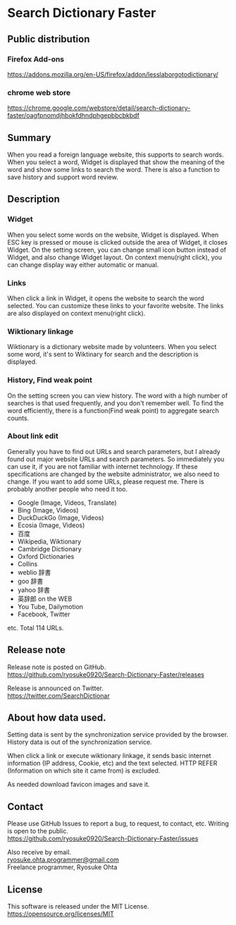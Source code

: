 # Search Dictionary Faster
## Public distribution
### Firefox Add-ons
https://addons.mozilla.org/en-US/firefox/addon/lesslaborgotodictionary/
### chrome web store
https://chrome.google.com/webstore/detail/search-dictionary-faster/oagfpnomdjhbokfdhndphgepbbcbkbdf

## Summary
When you read a foreign language website, this supports to search words. When you select a word, Widget is displayed that show the meaning of the word and show some links to search the word. There is also a function to save history and support word review.

## Description
### Widget
When you select some words on the website, Widget is displayed. When ESC key is pressed or mouse is clicked outside the area of Widget, it closes Widget. On the setting screen, you can change small icon button instead of Widget, and also change Widget layout. On context menu(right click), you can change display way either automatic or manual.

### Links
When click a link in Widget, it opens the website to search the word selected. You can customize these links to your favorite website. The links are also displayed on context menu(right click).

### Wiktionary linkage
Wiktionary is a dictionary website made by volunteers. When you select some word, it's sent to Wiktinary for search and the description is displayed.

### History, Find weak point
On the setting screen you can view history. The word with a high number of searches is that used frequently, and you don't remember well. To find the word efficiently, there is a function(Find weak point) to aggregate search counts.

### About link edit
Generally you have to find out URLs and search parameters, but I already found out major website URLs and search parameters. So immediately you can use it, if you are not familiar with internet technology. If these specifications are changed by the website administrator, we also need to change. If you want to add some URLs, please request me. There is probably another people who need it too.

* Google (Image, Videos, Translate)
* Bing (Image, Videos)
* DuckDuckGo (Image, Videos)
* Ecosia (Image, Videos)
* 百度
* Wikipedia, Wiktionary
* Cambridge Dictionary
* Oxford Dictionaries
* Collins
* weblio 辞書
* goo 辞書
* yahoo 辞書
* 英辞郎 on the WEB
* You Tube, Dailymotion
* Facebook, Twitter

etc. Total 114 URLs.

## Release note
Release note is posted on GitHub.  
https://github.com/ryosuke0920/Search-Dictionary-Faster/releases  

Release is announced on Twitter.  
https://twitter.com/SearchDictionar

## About how data used.
Setting data is sent by the synchronization service provided by the browser. History data is out of the synchronization service.  

When click a link or execute wiktionary linkage, it sends basic internet information (IP address, Cookie, etc) and the text selected. HTTP REFER (Information on which site it came from) is excluded.  

As needed download favicon images and save it.  

## Contact
Please use GitHub Issues to report a bug, to request, to contact, etc. Writing is open to the public.  
https://github.com/ryosuke0920/Search-Dictionary-Faster/issues  

Also receive by email.  
ryosuke.ohta.programmer@gmail.com  
Freelance programmer, Ryosuke Ohta  

## License
This software is released under the MIT License.  
https://opensource.org/licenses/MIT
